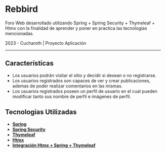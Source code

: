 # Rebbird

Foro Web desarrollado utilizando Spring + Spring Security + Thymeleaf + Htmx
con la finalidad de aprender y poner en practica las tecnologías mencionadas.

2023 - Cucharoth | Proyecto Aplicación

---

## Características

- Los usuarios podrán visitar el sitio y decidir si desean o no registrarse.
- Los usuarios registrados son capaces de ver y crear publicaciones, ademas de poder realizar comentarios en las mismas.
- Los usuarios registrados poseen un perfil de usuario en el cual pueden modificar tanto sus nombre de perfil e imágenes de perfil.

## Tecnologías Utilizadas

- **[Spring](https://spring.io)**
- **[Spring Security](https://spring.io/projects/spring-security)**
- **[Thymeleaf](https://www.thymeleaf.org)**
- **[Htmx](https://htmx.org)**
- **[Integración Htmx + Spring + Thymeleaf](https://github.com/wimdeblauwe/htmx-spring-boot)**
